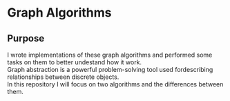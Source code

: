 # Graph Algorithms
<h2>Purpose</h2>
I wrote implementations of these graph algorithms and performed some tasks on them to better undestand how it work. </br>
Graph abstraction is a powerful problem-solving tool used fordescribing relationships between discrete objects. <br>
In this repository I will focus on two algorithms and the differences between them. <br>
<p>
